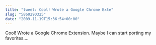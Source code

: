 ```yaml
---
title: "tweet: Cool! Wrote a Google Chrome Exte"
slug: "5860290325"
date: "2009-11-19T15:36:54+00:00"
---
```

Cool! Wrote a Google Chrome Extension. Maybe I can start porting my favorites....